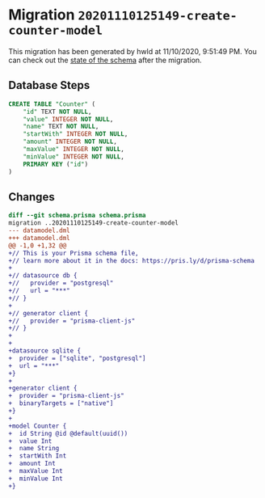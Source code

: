 # Migration `20201110125149-create-counter-model`

This migration has been generated by hwld at 11/10/2020, 9:51:49 PM.
You can check out the [state of the schema](./schema.prisma) after the migration.

## Database Steps

```sql
CREATE TABLE "Counter" (
    "id" TEXT NOT NULL,
    "value" INTEGER NOT NULL,
    "name" TEXT NOT NULL,
    "startWith" INTEGER NOT NULL,
    "amount" INTEGER NOT NULL,
    "maxValue" INTEGER NOT NULL,
    "minValue" INTEGER NOT NULL,
    PRIMARY KEY ("id")
)
```

## Changes

```diff
diff --git schema.prisma schema.prisma
migration ..20201110125149-create-counter-model
--- datamodel.dml
+++ datamodel.dml
@@ -1,0 +1,32 @@
+// This is your Prisma schema file,
+// learn more about it in the docs: https://pris.ly/d/prisma-schema
+
+// datasource db {
+//   provider = "postgresql"
+//   url = "***"
+// }
+
+// generator client {
+//   provider = "prisma-client-js"
+// }
+
+
+datasource sqlite {
+  provider = ["sqlite", "postgresql"]
+  url = "***"
+}
+
+generator client {
+  provider = "prisma-client-js"
+  binaryTargets = ["native"]
+}
+
+model Counter {
+  id String @id @default(uuid())
+  value Int
+  name String
+  startWith Int
+  amount Int
+  maxValue Int
+  minValue Int
+}
```


